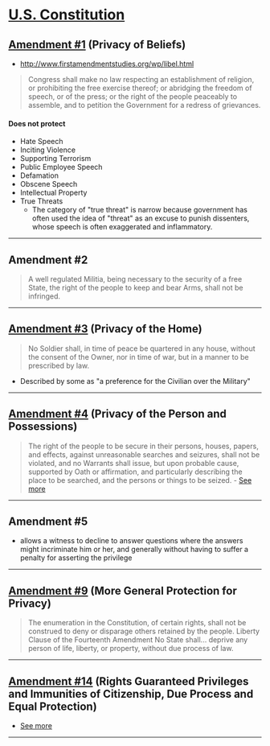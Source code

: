 # [U.S. Constitution](https://www.law.cornell.edu/constitution)

## [Amendment #1](https://www.law.cornell.edu/constitution/first_amendment) (Privacy of Beliefs)
+ http://www.firstamendmentstudies.org/wp/libel.html

> Congress shall make no law respecting an establishment of religion, or prohibiting the free exercise thereof; or abridging the freedom of speech, or of the press; or the right of the people peaceably to assemble, and to petition the Government for a redress of grievances.  

#### Does not protect
- Hate Speech
- Inciting Violence
- Supporting Terrorism
- Public Employee Speech
- Defamation
- Obscene Speech
- Intellectual Property
- True Threats
    + The category of "true threat" is narrow because government has often used the idea of "threat" as an excuse to punish dissenters, whose speech is often exaggerated and inflammatory.

---

## Amendment #2

> A well regulated Militia, being necessary to the security of a free State, the right of the people to keep and bear Arms, shall not be infringed.

---

## [Amendment #3](https://www.law.cornell.edu/constitution/third_amendment) (Privacy of the Home)

> No Soldier shall, in time of peace be quartered in any house, without the consent of the Owner, nor in time of war, but in a manner to be prescribed by law.

- Described by some as "a preference for the Civilian over the Military"

---

## [Amendment #4](http://constitution.findlaw.com/amendment4.html) (Privacy of the Person and Possessions)

> The right of the people to be secure in their persons, houses, papers, and effects, against unreasonable searches and seizures, shall not be violated, and no Warrants shall issue, but upon probable cause, supported by Oath or affirmation, and particularly describing the place to be searched, and the persons or things to be seized. - [See more](http://constitution.findlaw.com/amendment4.html#sthash.tbN0P5Vl.dpuf)

---

## Amendment #5

- allows a witness to decline to answer questions where the answers might incriminate him or her, and generally without having to suffer a penalty for asserting the privilege

---

## [Amendment #9](http://constitution.findlaw.com/amendment9.html) (More General Protection for Privacy)

> The enumeration in the Constitution, of certain rights, shall not be construed to deny or disparage others retained by the people.
Liberty Clause of the Fourteenth Amendment
No State shall... deprive any person of life, liberty, or property,
without due process of law.

---

## [Amendment #14](http://constitution.findlaw.com/amendment14.html) (Rights Guaranteed Privileges and Immunities of Citizenship, Due Process and Equal Protection)

 - [See more](http://constitution.findlaw.com/amendment14.html#sthash.7lJtZf9Y.dpuf)

---
